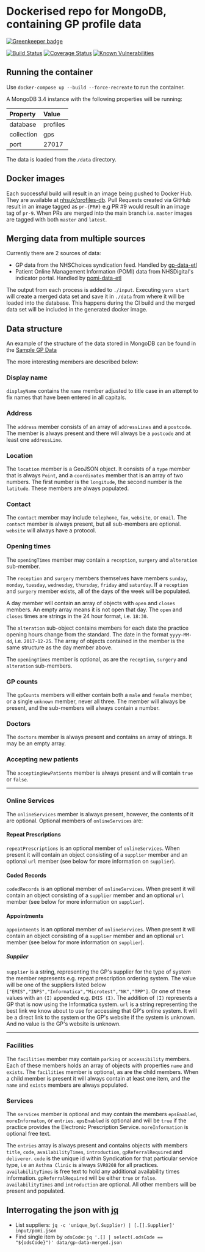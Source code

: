 # Dockerised repo for MongoDB, containing GP profile data

[![Greenkeeper badge](https://badges.greenkeeper.io/nhsuk/profiles-db.svg)](https://greenkeeper.io/)

[![Build Status](https://travis-ci.org/nhsuk/profiles-db.svg?branch=master)](https://travis-ci.org/nhsuk/profiles-db)
[![Coverage Status](https://coveralls.io/repos/github/nhsuk/profiles-db/badge.svg?branch=master)](https://coveralls.io/github/nhsuk/profiles-db?branch=master)
[![Known Vulnerabilities](https://snyk.io/test/github/nhsuk/profiles-db/badge.svg)](https://snyk.io/test/github/nhsuk/profiles-db)

## Running the container

Use `docker-compose up --build --force-recreate` to run the container.

A MongoDB 3.4 instance with the following properties will be running:

| Property   | Value        |
|:-----------|:-------------|
| database   | profiles     |
| collection | gps          |
| port       | 27017        |

The data is loaded from the `/data` directory.

## Docker images

Each successful build will result in an image being pushed to Docker Hub. They
are available at
[nhsuk/profiles-db](https://hub.docker.com/r/nhsuk/profiles-db/). Pull Requests
created via GitHub result in an image tagged as `pr-{PR#}` e.g PR #9 would
result in an image tag of `pr-9`.  When PRs are merged into the main branch
i.e. `master` images are tagged with both `master` and `latest`.

## Merging data from multiple sources

Currently there are 2 sources of data:
* GP data from the NHSChoices syndication feed. Handled by
  [gp-data-etl](https://github.com/nhsuk/gp-data-etl)
* Patient Online Management Information (POMI) data from NHSDigital's indicator
  portal. Handled by [pomi-data-etl](https://github.com/nhsuk/pomi-data-etl)

The output from each process is added to `./input`. Executing `yarn start` will
create a merged data set and save it in `./data` from where it will be loaded
into the database. This happens during the CI build and the merged data set
will be included in the generated docker image.

## Data structure

An example of the structure of the data stored in MongoDB can be found in the
[Sample GP Data](sample-gp-data.json)

The more interesting members are described below:

### Display name

`displayName` contains the `name` member  adjusted to title case in an attempt
to fix names that have been entered in all capitals.

### Address

The `address` member consists of an array of `addressLines` and a `postcode`.
The member is always present and there will always be a `postcode` and at least
one `addressLine`.

### Location

The `location` member is a GeoJSON object. It consists of a `type` member that
is always `Point`, and a `coordinates` member that is an array of two numbers.
The first number is the `longitude`, the second number is the `latitude`. These
members are always populated.

### Contact

The `contact` member may include `telephone`, `fax`, `website`, or `email`. The
`contact` member is always present, but all sub-members are optional.
`website` will always have a protocol.

### Opening times

The `openingTimes` member may contain a `reception`, `surgery` and `alteration`
sub-member.

The `reception` and `surgery` members themselves have members `sunday`,
`monday`, `tuesday`, `wednesday`, `thursday`, `friday` and `saturday`. If a
`reception` and `surgery` member exists, all of the days of the week will be
populated.

A day member will contain an array of objects with `open` and `closes` members.
An empty array means it is not open that day. The `open` and `closes` times are
strings in the 24 hour format, i.e. `18:30`.

The `alteration` sub-object contains members for each date the practice opening
hours change from the standard. The date in the format `yyyy-MM-dd`, i.e.
`2017-12-25`. The array of objects contained in the member is the same
structure as the day member above.

The `openingTimes` member is optional, as are the `reception`, `surgery` and
`alteration` sub-members.

### GP counts

The `gpCounts` members will either contain both a `male` and `female` member,
or a single `unknown` member, never all three. The member will always be
present, and the sub-members will always contain a number.

### Doctors

The `doctors` member is always present and contains an array of strings. It may
be an empty array.

### Accepting new patients

The `acceptingNewPatients` member is always present and will contain `true` or
`false`.

---

### Online Services

The `onlineServices` member is always present, however, the contents of it are
optional. Optional members of `onlineServices` are:

#### Repeat Prescriptions

`repeatPrescriptions` is an optional member of `onlineServices`. When
present it will contain an object consisting of a `supplier` member and an
optional `url` member (see below for more information on `supplier`).

#### Coded Records

`codedRecords` is an optional member of `onlineServices`. When
present it will contain an object consisting of a `supplier` member and an
optional `url` member (see below for more information on `supplier`).

#### Appointments

`appointments` is an optional member of `onlineServices`. When
present it will contain an object consisting of a `supplier` member and an
optional `url` member (see below for more information on `supplier`).

##### Supplier

`supplier` is a string, representing the GP's supplier for the type of system
the member represents e.g. repeat prescription ordering system.
The value will be one of the suppliers listed below
`["EMIS","INPS","Informatica","Microtest","NK","TPP"]`. Or one of these values
with an `(I)` appended e.g. `EMIS (I)`. The addition of `(I)` represents a GP
that is now using the Informatica system.
`url` is a string representing the best link we know about to use for
accessing that GP's online system. It will be a direct link to the system or
the GP's website if the system is unknown. And no value is the GP's
website is unknown.

---

### Facilities

The `facilities` member may contain `parking` or `accessibility` members. Each
of these members holds an array of objects with properties `name` and `exists`.
The `facilities` member is optional, as are the child members. When a child
member is present it will always contain at least one item, and the `name` and
`exists` members are always populated.

### Services

The `services` member is optional and may contain the members `epsEnabled`,
`moreInformaton`, or `entries`.  `epsEnabled` is optional and will be `true` if
the practice provides the Electronic Prescription Service.
`moreInformation` is optional free text.

The `entries` array is always present and contains objects with members
`title`, `code`, `availabilityTimes`, `introduction`, `gpReferralRequired` and
`deliverer`.  `code` is the unique id within Syndication for that particular
service type, i.e an `Asthma Clinic` is always `SVR0208` for all practices.
`availabilityTimes` is free text to hold any additional availability times
information.  `gpReferralRequired` will be either `true` or `false`.
`availabilityTimes` and `introduction` are optional.
All other members will be present and populated.

## Interrogating the json with [jq](https://stedolan.github.io/jq/)

* List suppliers: `jq -c 'unique_by(.Supplier) | [.[].Supplier]' input/pomi.json`
* Find single item by `odsCode`:
  `jq '.[] | select(.odsCode == "${odsCode}")' data/gp-data-merged.json`
